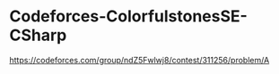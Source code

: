 # Codeforces-ColorfulstonesSE-CSharp

https://codeforces.com/group/ndZ5Fwlwj8/contest/311256/problem/A
